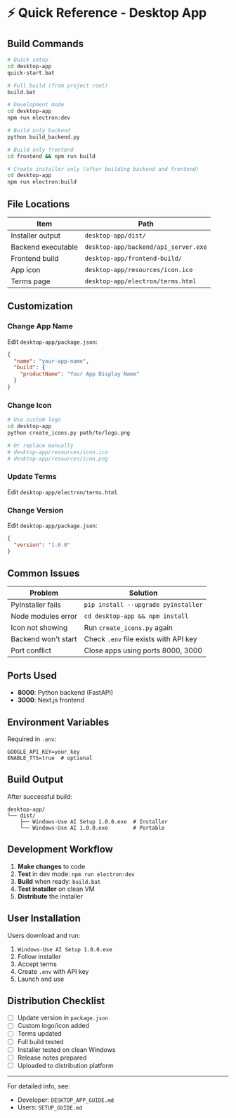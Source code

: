 # ⚡ Quick Reference - Desktop App

## Build Commands

```bash
# Quick setup
cd desktop-app
quick-start.bat

# Full build (from project root)
build.bat

# Development mode
cd desktop-app
npm run electron:dev

# Build only backend
python build_backend.py

# Build only frontend
cd frontend && npm run build

# Create installer only (after building backend and frontend)
cd desktop-app
npm run electron:build
```

## File Locations

| Item | Path |
|------|------|
| Installer output | `desktop-app/dist/` |
| Backend executable | `desktop-app/backend/api_server.exe` |
| Frontend build | `desktop-app/frontend-build/` |
| App icon | `desktop-app/resources/icon.ico` |
| Terms page | `desktop-app/electron/terms.html` |

## Customization

### Change App Name
Edit `desktop-app/package.json`:
```json
{
  "name": "your-app-name",
  "build": {
    "productName": "Your App Display Name"
  }
}
```

### Change Icon
```bash
# Use custom logo
cd desktop-app
python create_icons.py path/to/logo.png

# Or replace manually
# desktop-app/resources/icon.ico
# desktop-app/resources/icon.png
```

### Update Terms
Edit `desktop-app/electron/terms.html`

### Change Version
Edit `desktop-app/package.json`:
```json
{
  "version": "1.0.0"
}
```

## Common Issues

| Problem | Solution |
|---------|----------|
| PyInstaller fails | `pip install --upgrade pyinstaller` |
| Node modules error | `cd desktop-app && npm install` |
| Icon not showing | Run `create_icons.py` again |
| Backend won't start | Check `.env` file exists with API key |
| Port conflict | Close apps using ports 8000, 3000 |

## Ports Used

- **8000**: Python backend (FastAPI)
- **3000**: Next.js frontend

## Environment Variables

Required in `.env`:
```env
GOOGLE_API_KEY=your_key
ENABLE_TTS=true  # optional
```

## Build Output

After successful build:
```
desktop-app/
└── dist/
    ├── Windows-Use AI Setup 1.0.0.exe  # Installer
    └── Windows-Use AI 1.0.0.exe        # Portable
```

## Development Workflow

1. **Make changes** to code
2. **Test** in dev mode: `npm run electron:dev`
3. **Build** when ready: `build.bat`
4. **Test installer** on clean VM
5. **Distribute** the installer

## User Installation

Users download and run:
1. `Windows-Use AI Setup 1.0.0.exe`
2. Follow installer
3. Accept terms
4. Create `.env` with API key
5. Launch and use

## Distribution Checklist

- [ ] Update version in `package.json`
- [ ] Custom logo/icon added
- [ ] Terms updated
- [ ] Full build tested
- [ ] Installer tested on clean Windows
- [ ] Release notes prepared
- [ ] Uploaded to distribution platform

---

For detailed info, see:
- Developer: `DESKTOP_APP_GUIDE.md`
- Users: `SETUP_GUIDE.md`

